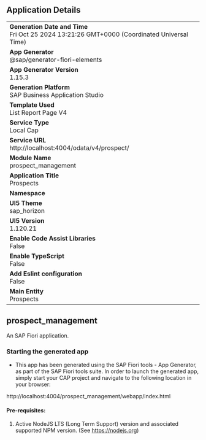 ## Application Details
|               |
| ------------- |
|**Generation Date and Time**<br>Fri Oct 25 2024 13:21:26 GMT+0000 (Coordinated Universal Time)|
|**App Generator**<br>@sap/generator-fiori-elements|
|**App Generator Version**<br>1.15.3|
|**Generation Platform**<br>SAP Business Application Studio|
|**Template Used**<br>List Report Page V4|
|**Service Type**<br>Local Cap|
|**Service URL**<br>http://localhost:4004/odata/v4/prospect/|
|**Module Name**<br>prospect_management|
|**Application Title**<br>Prospects|
|**Namespace**<br>|
|**UI5 Theme**<br>sap_horizon|
|**UI5 Version**<br>1.120.21|
|**Enable Code Assist Libraries**<br>False|
|**Enable TypeScript**<br>False|
|**Add Eslint configuration**<br>False|
|**Main Entity**<br>Prospects|

## prospect_management

An SAP Fiori application.

### Starting the generated app

-   This app has been generated using the SAP Fiori tools - App Generator, as part of the SAP Fiori tools suite.  In order to launch the generated app, simply start your CAP project and navigate to the following location in your browser:

http://localhost:4004/prospect_management/webapp/index.html

#### Pre-requisites:

1. Active NodeJS LTS (Long Term Support) version and associated supported NPM version.  (See https://nodejs.org)


